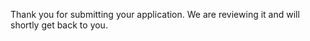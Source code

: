 <p>Thank you for submitting your application. We are reviewing it and will shortly get back to you.</p>
